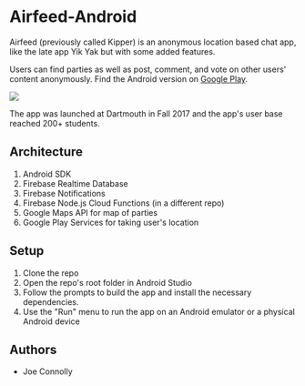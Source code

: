 


# Airfeed-Android

Airfeed (previously called Kipper) is an anonymous location based chat app, like the late app Yik Yak but with some added features. 

Users can find parties as well as post, comment, and vote on other users' content anonymously. Find the Android version on [Google Play](https://play.google.com/store/apps/details?id=com.artfara.apps.kipper). 

![](https://i.imgur.com/wLajyqS.png)



The app was launched at Dartmouth in Fall 2017 and the app's user base reached 200+ students.


## Architecture

1) Android SDK
2) Firebase Realtime Database
3) Firebase Notifications
4) Firebase Node.js Cloud Functions (in a different repo)
5) Google Maps API for map of parties
6) Google Play Services for taking user's location


## Setup

1) Clone the repo
2) Open the repo's root folder in Android Studio
3) Follow the prompts to build the app and install the necessary dependencies.   
4) Use the "Run" menu to run the app on an Android emulator or a physical Android device

## Authors
* Joe Connolly

